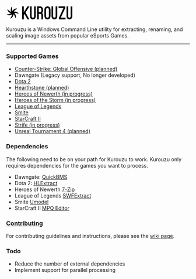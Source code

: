 ![Kurouzu Logo](Graphics/Logo/logo.png "Kurouzu Logo")

Kurouzu is a Windows Command Line utility for extracting, renaming, and scaling image assets from popular eSports Games.

* * *
### Supported Games

* [Counter-Strike: Global Offensive (planned)](http://www.counter-strike.net/ "Counter-Strike: Global Offensive")
* Dawngate (Legacy support, No longer developed)
* [Dota 2](http://www.dota2.com/ "Dota 2")
* [Hearthstone (planned)](http://www.battle.net/hearthstone/ "Hearthstone")
* [Heroes of Newerth (in progress)](http://www.heroesofnewerth.com/?home "Heroes of Newerth")
* [Heroes of the Storm (in progress)](http://www.battle.net/heroes/ "Heroes of the Storm")
* [League of Legends](http://www.leagueoflegends.com/ "League of Legends")
* [Smite](http://www.hirezstudios.com/smite "Smite")
* [StarCraft II](http://www.battle.net/sc2/ "StarCraft II")
* [Strife (in progress)](https://strife.com/ "Strife")
* [Unreal Tournament 4 (planned)](https://www.unrealtournament.com/ "Unreal Tournament 4")

### Dependencies

The following need to be on your path for Kurouzu to work. Kurouzu only requires dependencies for the games you want to process.

* Dawngate: [QuickBMS](http://aluigi.altervista.org/quickbms.htm/ "QuickBMS")
* Dota 2: [HLExtract](http://nemesis.thewavelength.net/index.php?p=35 "HLExtract")
* Heroes of Newerth [7-Zip](http://www.7-zip.org/ "7-Zip")
* League of Legends [SWFExtract](http://www.swftools.org/ "SWFExtract")
* Smite [Umodel](http://www.gildor.org/en/projects/umodel "Umodel")
* StarCraft II [MPQ Editor](http://www.zezula.net/en/mpq/download.html "MPQ Editor")

### [Contributing](https://github.com/Briles/Kurouzu/wiki/Contributing)

For contributing guidelines and instructions, please see the [wiki page](https://github.com/Briles/Kurouzu/wiki/Contributing).

### Todo

* Reduce the number of external dependencies
* Implement support for parallel processing
